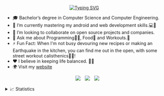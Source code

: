 <p align="center">
<a href="https://git.io/typing-svg"><img src="https://readme-typing-svg.demolab.com?font=Arvo&weight=500&size=30&duration=2000&pause=100&color=F72055&center=true&vCenter=true&width=500&lines=Raul+Santos;Computer+Science;Software+Development;+Full-Stack+Development;+Back-End+Web+Development;+Front-End+Development" alt="Typing SVG" /></a>
<br/>

- 🎓 Bachelor’s degree in Computer Science and Computer Engineering.
- 🌱 I’m currently mastering my android and web development skills.💻🚀
- 👯 I’m looking to collaborate on open source projects and companies.
- 💬 Ask me about Programming👨‍💻, Food🌯 and Workouts.🦵
- ⚡ Fun Fact: When I'm not busy devouring new recipes or making an Earthquake in the kitchen, you can find me out in the open, with some street workout calisthenics🐱‍👤!
- ❤ I believe in keeping life balanced. 🍳💪
- 🌍 Visit my [website](https://rauljcs5.github.io/)

<p align="center">
  <div align="center" style="margin-left: 10px;">
    <a style="margin-left: 10px;"  target="_blank" href="https://www.linkedin.com/in/rauljosecsantos/">
      <img src="https://skillicons.dev/icons?i=linkedin"></a>
    <a style="margin-left: 10px;" target="_blank" href="https://www.instagram.com/rauljcsantos/">
      <img src="https://skillicons.dev/icons?i=instagram"></a>
    <a style="margin-left: 10px;" target="_blank" href="https://twitter.com/rauljosesan">
      <img src="https://skillicons.dev/icons?i=twitter" ></a>
  </div>
</p>

<details>
<summary>📈 Statistics</summary>
<br>
My Github Stats

![](http://github-profile-summary-cards.vercel.app/api/cards/profile-details?username=RaulJCS5&theme=dracula) 
![](http://github-profile-summary-cards.vercel.app/api/cards/repos-per-language?username=RaulJCS5&theme=dracula) 
![](http://github-profile-summary-cards.vercel.app/api/cards/most-commit-language?username=RaulJCS5&theme=dracula)
